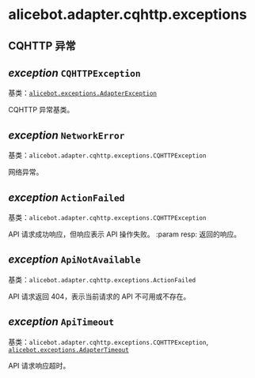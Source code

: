 # alicebot.adapter.cqhttp.exceptions

## CQHTTP 异常


## _exception_ `CQHTTPException`

基类：[`alicebot.exceptions.AdapterException`](../../exceptions.md#alicebot.exceptions.AdapterException)

CQHTTP 异常基类。


## _exception_ `NetworkError`

基类：`alicebot.adapter.cqhttp.exceptions.CQHTTPException`

网络异常。


## _exception_ `ActionFailed`

基类：`alicebot.adapter.cqhttp.exceptions.CQHTTPException`

API 请求成功响应，但响应表示 API 操作失败。
:param resp: 返回的响应。


## _exception_ `ApiNotAvailable`

基类：`alicebot.adapter.cqhttp.exceptions.ActionFailed`

API 请求返回 404，表示当前请求的 API 不可用或不存在。


## _exception_ `ApiTimeout`

基类：`alicebot.adapter.cqhttp.exceptions.CQHTTPException`, [`alicebot.exceptions.AdapterTimeout`](../../exceptions.md#alicebot.exceptions.AdapterTimeout)

API 请求响应超时。
